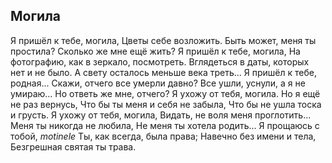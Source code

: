 [comment]: <> (@formatter:off)
[@author]: <> "Gargoyle"
[@date]: <> "2004-01-01 00:00"
[@genre]: <> "poetry"

Могила
---

Я пришёл к тебе, могила,
Цветы себе возложить.
Быть может, меня ты простила?
Сколько же мне ещё жить?
Я пришёл к тебе, могила,
На фотографию, как в зеркало, посмотреть.
Вглядеться в даты, которых нет и не было.
А свету осталось меньше века треть...
Я пришёл к тебе, родная...
Скажи, отчего все умерли давно?
Все ушли, уснули, а я не умираю...
Но ответь же мне, отчего?
Я ухожу от тебя, могила.
Но я ещё не раз вернусь,
Что бы ты меня и себя не забыла,
Что бы не ушла тоска и грусть.
Я ухожу от тебя, могила,
Видать, не воля меня проглотить...
Меня ты никогда не любила,
Не меня ты хотела родить...
Я прощаюсь с тобой, *motinele*
Ты, как всегда, была права;
Навечно без имени и тела,
Безгрешная святая ты трава.
